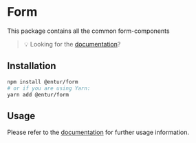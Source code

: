 # Form

This package contains all the common form-components

> 💡 Looking for the [documentation](https://design.entur.org/komponenter/inputs/textfields)?

## Installation

```sh
npm install @entur/form
# or if you are using Yarn:
yarn add @entur/form
```

## Usage

Please refer to the [documentation](https://design.entur.org/komponenter/inputs/textfields) for further usage information.
